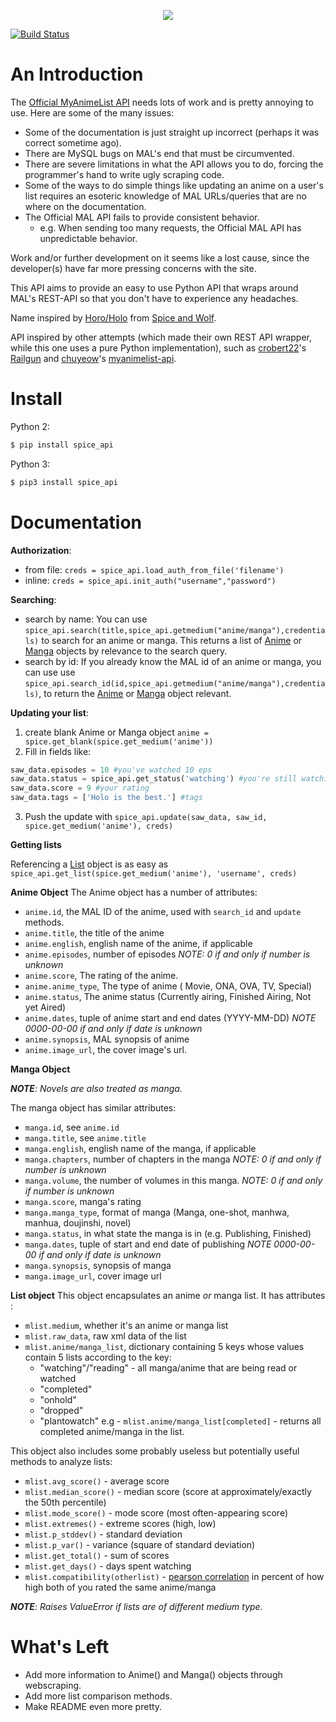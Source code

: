 <p align="center"><img src="rsrc/horo_banner.png"></img></p>

[![Build Status](https://travis-ci.org/Utagai/spice.svg?branch=master)](https://travis-ci.org/Utagai/spice)

# An Introduction

The [Official MyAnimeList API](http://myanimelist.net/modules.php?go=api) needs lots of work and is pretty annoying to use. Here are some of the many issues:
* Some of the documentation is just straight up incorrect (perhaps it was correct sometime ago).
* There are MySQL bugs on MAL's end that must be circumvented.
* There are severe limitations in what the API allows you to do, forcing the programmer's hand to write ugly scraping code.
* Some of the ways to do simple things like updating an anime on a user's list requires an esoteric knowledge of MAL URLs/queries that are no where on the documentation.
* The Official MAL API fails to provide consistent behavior.
	- e.g. When sending too many requests, the Official MAL API has unpredictable
	behavior.

Work and/or further development on it seems like a lost cause, since the developer(s) have far more pressing concerns with the site.

This API aims to provide an easy to use Python API that wraps around MAL's
REST-API so that you don't have to experience any headaches.

Name inspired by [Horo/Holo](http://myanimelist.net/character/7373/Holo) from [Spice and Wolf](http://myanimelist.net/anime/2966/Ookami_to_Koushinryou?q=Spice%20and%20Wolf).

API inspired by other attempts (which made their own REST API wrapper, while this one uses a pure Python implementation), such as [crobert22](https://github.com/croberts22)'s [Railgun](https://github.com/croberts22/railgun) and [chuyeow](https://github.com/chuyeow)'s [myanimelist-api](https://github.com/chuyeow/myanimelist-api).

# Install
Python 2:
```bash
$ pip install spice_api
```
Python 3:
```bash
$ pip3 install spice_api
```

# Documentation

**Authorization**:
+ from file: `creds = spice_api.load_auth_from_file('filename')`
+ inline: `creds = spice_api.init_auth("username","password")`


**Searching**:
+ search by name: You can use `spice_api.search(title,spice_api.getmedium("anime/manga"),credentials)` to search for an anime or manga. This returns a list of [Anime](#anime) or [Manga](#manga) objects by relevance to the search query.
+ search by id: If you already know the MAL id of an anime or manga, you can use use `spice_api.search_id(id,spice_api.getmedium("anime/manga"),credentials)`, to return the [Anime](#anime) or [Manga](#manga) object relevant.


**Updating your list**:
1. create blank Anime or Manga object `anime = spice.get_blank(spice.get_medium('anime'))`
2. Fill in fields like:
```python
saw_data.episodes = 10 #you've watched 10 eps
saw_data.status = spice_api.get_status('watching') #you're still watching
saw_data.score = 9 #your rating
saw_data.tags = ['Holo is the best.'] #tags
```
3. Push the update with `spice_api.update(saw_data, saw_id, spice.get_medium('anime'), creds)`

**Getting lists**


Referencing a [List](#list) object is as easy as `spice_api.get_list(spice.get_medium('anime'), 'username', creds)`


**Anime Object** <a name="anime"></a>
The Anime object has a number of attributes:
- `anime.id`, the MAL ID of the anime, used with `search_id` and `update` methods.
- `anime.title`, the title of the anime
- `anime.english`, english name of the anime, if applicable
- `anime.episodes`, number of episodes *NOTE: 0 if and only if number is unknown*
- `anime.score`, The rating of the anime.
- `anime.anime_type`, The type of anime ( Movie, ONA, OVA, TV, Special)
- `anime.status`, The anime status (Currently airing, Finished Airing, Not yet Aired)
- `anime.dates`, tuple of anime start and end dates (YYYY-MM-DD) *NOTE 0000-00-00 if and only if date is unknown*
- `anime.synopsis`, MAL synopsis of anime
- `anime.image_url`, the cover image's url.



**Manga Object**  <a name="manga"></a>

***NOTE**: Novels are also treated as manga.*

The manga object has similar attributes:
- `manga.id`, see `anime.id`
- `manga.title`, see `anime.title`
- `manga.english`, english name of the manga, if applicable
- `manga.chapters`, number of chapters in the manga  *NOTE: 0 if and only if number is unknown*
- `manga.volume`, the number of volumes in this manga. *NOTE: 0 if and only if number is unknown*
- `manga.score`, manga's rating
- `manga.manga_type`, format of manga (Manga, one-shot, manhwa, manhua, doujinshi, novel)
- `manga.status`, in what state the manga is in (e.g. Publishing, Finished)
- `manga.dates`, tuple of start and end date of publishing *NOTE 0000-00-00 if and only if date is unknown*
- `manga.synopsis`, synopsis of manga
- `manga.image_url`, cover image url

**List object** <a name= "list"></a>
This object encapsulates an anime *or* manga list. It has attributes :
- `mlist.medium`, whether it's an anime or manga list
- `mlist.raw_data`, raw xml data of the list
- `mlist.anime/manga_list`, dictionary containing 5 keys whose values contain 5 lists according to the key:
	+ "watching"/"reading" - all manga/anime that are being read or watched
	+ "completed"
	+ "onhold"
	+ "dropped"
	+ "plantowatch"
	e.g - `mlist.anime/manga_list[completed]` - returns all completed anime/manga in the list.
	
	
This object also includes some probably useless but potentially useful methods to analyze lists:
- `mlist.avg_score()` - average score
- `mlist.median_score()` - median score (score at approximately/exactly the 50th percentile)
- `mlist.mode_score()` - mode score (most often-appearing score)
- `mlist.extremes()` - extreme scores (high, low)
- `mlist.p_stddev()` - standard deviation
- `mlist.p_var()` - variance (square of standard deviation)
- `mlist.get_total()` - sum of scores
- `mlist.get_days()` - days spent watching
- `mlist.compatibility(otherlist)` - [pearson correlation](https://en.wikipedia.org/wiki/Pearson_correlation_coefficient) in percent of how high both of you rated the same anime/manga

***NOTE**: Raises ValueError if lists are of different medium type.*


# What's Left
* Add more information to Anime() and Manga() objects through webscraping.
* Add more list comparison methods.
* Make README even more pretty.
